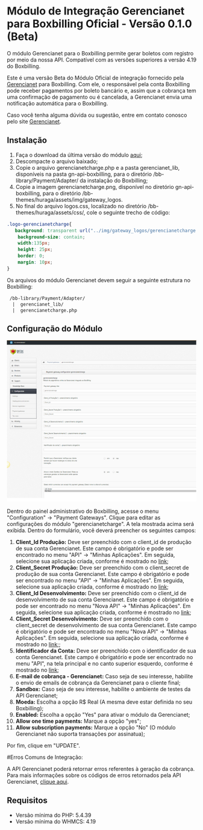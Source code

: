 # Módulo de Integração Gerencianet para Boxbilling Oficial - Versão 0.1.0 (Beta) #

O módulo Gerencianet para o Boxbilling permite gerar boletos com registro por meio da nossa API.
Compatível com as versões superiores a versão 4.19 do Boxbilling.

Este é uma versão Beta do Módulo Oficial de integração fornecido pela [Gerencianet](https://gerencianet.com.br/) para Boxbilling. Com ele, o responsável pela conta Boxbilling pode receber pagamentos por boleto bancário e, assim que a cobrança tem uma confirmação de pagamento ou é cancelada, a Gerencianet envia uma notificação automática para o Boxbilling.

Caso você tenha alguma dúvida ou sugestão, entre em contato conosco pelo site [Gerencianet](https://gerencianet.com.br/).

## Instalação

1. Faça o download da última versão do módulo [aqui](https://codeload.github.com/gerencianet/gn-api-boxbilling/zip/master);
2. Descompacte o arquivo baixado;
3. Copie o arquivo gerencianetcharge.php e a pasta gerencianet_lib, disponíveis na pasta gn-api-boxbilling, para o diretório /bb-library/Payment/Adapter/ da instalação do Boxbilling;
4. Copie a imagem gerencianetcharge.png, disponível no diretório gn-api-boxbilling, para o diretório /bb-themes/huraga/assets/img/gateway_logos. 
5. No final do arquivo logos.css, localizado no diretório /bb-themes/huraga/assets/css/, cole o seguinte trecho de código:

```css
.logo-gerencianetcharge{
   background: transparent url("../img/gateway_logos/gerencianetcharge.png") no-repeat scroll 0% 0%;
    background-size: contain;
    width:135px;
    height: 25px;
    border: 0;
    margin: 10px;
}

```

Os arquivos do módulo Gerencianet devem seguir a seguinte estrutura no Boxbilling:

```
 /bb-library/Payment/Adapter/
  |  gerencianet_lib/
  |  gerencianetcharge.php
```

## Configuração do Módulo

![Parametros de configuração do módulo Gerencianet](parametros_configuracao.png "Parametros de configuração do módulo Gerencianet")

Dentro do painel administrativo do Boxbilling, acesse o menu "Configuration" -> "Payment Gateways". Clique para editar as configurações do módulo "gerencianetcharge". A tela mostrada acima será exibida. Dentro do formulário, você deverá preencher os seguintes campos:

1. **Client_Id Produção:** Deve ser preenchido com o client_id de produção de sua conta Gerencianet. Este campo é obrigatório e pode ser encontrado no menu "API" -> "Minhas Aplicações". Em seguida, selecione sua aplicação criada, conforme é mostrado no [link](http://image.prntscr.com/image/7dc272063bb74dccba91739701a0478b.png);
2. **Client_Secret Produção:** Deve ser preenchido com o client_secret de produção de sua conta Gerencianet. Este campo é obrigatório e pode ser encontrado no menu "API" ->  "Minhas Aplicações". Em seguida, selecione sua aplicação criada, conforme é mostrado no [link](http://image.prntscr.com/image/7dc272063bb74dccba91739701a0478b.png);
3. **Client_Id Desenvolvimento:** Deve ser preenchido com o client_id de desenvolvimento de sua conta Gerencianet. Este campo é obrigatório e pode ser encontrado no menu "Nova API" -> "Minhas Aplicações". Em seguida, selecione sua aplicação criada, conforme é mostrado no [link](http://image.prntscr.com/image/447be4bc64644a35bcf5eaecd1125f5d.png);
4. **Client_Secret Desenvolvimento:** Deve ser preenchido com o client_secret de desenvolvimento de sua conta Gerencianet. Este campo é obrigatório e pode ser encontrado no menu "Nova API" -> "Minhas Aplicações". Em seguida, selecione sua aplicação criada, conforme é mostrado no [link](http://image.prntscr.com/image/447be4bc64644a35bcf5eaecd1125f5d.png);;
5. **Identificador da Conta:** Deve ser preenchido com o identificador de sua conta Gerencianet. Este campo é obrigatório e pode ser encontrado no menu "API", na tela principal e no canto superior esquerdo, conforme é mostrado no [link](http://image.prntscr.com/image/cabe13e1e5b64449b942cf31139150ba.png);
6. **E-mail de cobrança - Gerencianet:** Caso seja de seu interesse, habilite o envio de emails de cobrança da Gerencianet para o cliente final;
7. **Sandbox:** Caso seja de seu interesse, habilite o ambiente de testes da API Gerencianet;
8. **Moeda:** Escolha a opção R$ Real (A mesma deve estar definida no seu Boxbilling);
9. **Enabled:** Escolha a opção "Yes" para ativar o módulo da Gerencianet;
10. **Allow one time payments:** Marque a opção "yes";
11. **Allow subscription payments:** Marque a opção "No" (O módulo Gerencianet não suporta transações por assinatua);

Por fim, clique em "UPDATE".

#Erros Comuns de Integração:

A API Gerencianet poderá retornar erros referentes à geração da cobrança. Para mais informações sobre os códigos de erros retornados pela API Gerencianet, [clique aqui](https://docs.gerencianet.com.br/codigos-de-erros).

## Requisitos

* Versão mínima do PHP: 5.4.39
* Versão mínima do WHMCS: 4.19



